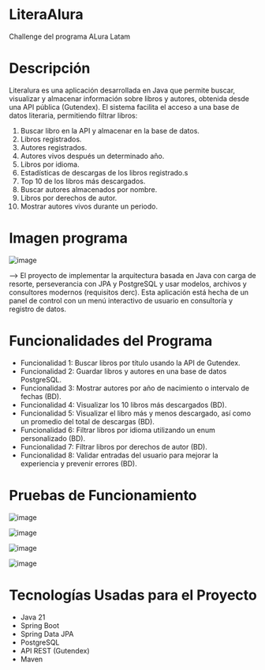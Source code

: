 # LiteraAlura
Challenge del programa ALura Latam

# Descripción

Literalura es una aplicación desarrollada en Java que permite buscar, visualizar y almacenar información sobre libros y autores, obtenida desde una API pública (Gutendex). El sistema facilita el acceso a una base de datos literaria, permitiendo filtrar libros:

1. Buscar libro en la API y almacenar en la base de datos.
2. Libros registrados.
3. Autores registrados.
4. Autores vivos después un determinado año.
5. Libros por idioma.
6. Estadísticas de descargas de los libros registrado.s
7. Top 10 de los libros más descargados.
8. Buscar autores almacenados por nombre.
9. Libros por derechos de autor.
10. Mostrar autores vivos durante un periodo.

# Imagen programa


![image](https://github.com/user-attachments/assets/e99bcc9b-d30b-4c6c-9408-365df6a59f38)


-->  El proyecto de implementar la arquitectura basada en Java con carga de resorte, perseverancia con JPA y PostgreSQL y usar modelos, archivos y consultores modernos (requisitos derc). Esta aplicación está hecha de un panel de control con un menú interactivo de usuario en consultoría y registro de datos.


# Funcionalidades del Programa

* Funcionalidad 1: Buscar libros por título usando la API de Gutendex.
* Funcionalidad 2: Guardar libros y autores en una base de datos PostgreSQL.
* Funcionalidad 3: Mostrar autores por año de nacimiento o intervalo de fechas (BD).
* Funcionalidad 4: Visualizar los 10 libros más descargados (BD).
* Funcionalidad 5: Visualizar el libro más y menos descargado, así como un promedio del total de descargas (BD).
* Funcionalidad 6: Filtrar libros por idioma utilizando un enum personalizado (BD).
* Funcionalidad 7: Filtrar libros por derechos de autor (BD).
* Funcionalidad 8: Validar entradas del usuario para mejorar la experiencia y prevenir errores (BD).

  
# Pruebas de Funcionamiento

![image](https://github.com/user-attachments/assets/0dafb401-9edf-4ff9-ac2e-75f0d35c39bd)


![image](https://github.com/user-attachments/assets/13a4e5d4-fb3e-4081-bf37-5b161ec3752b)


![image](https://github.com/user-attachments/assets/5d482ebf-3e15-452c-8713-d54215b5714e)


![image](https://github.com/user-attachments/assets/9ea38f64-fd27-462c-870c-4d73a704f565)



# Tecnologías Usadas para el Proyecto

* Java 21
* Spring Boot
* Spring Data JPA
* PostgreSQL
* API REST (Gutendex)
* Maven
